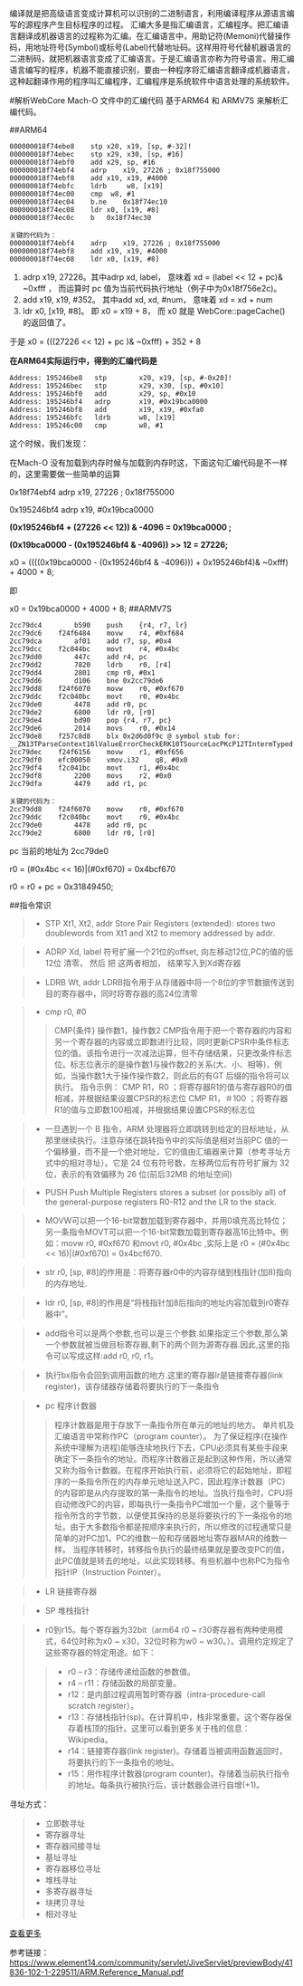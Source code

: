 
编译就是把高级语言变成计算机可以识别的二进制语言，利用编译程序从源语言编写的源程序产生目标程序的过程。
汇编大多是指汇编语言，汇编程序。把汇编语言翻译成机器语言的过程称为汇编。在汇编语言中，用助记符(Memoni)代替操作码，用地址符号(Symbol)或标号(Label)代替地址码。这样用符号代替机器语言的二进制码，就把机器语言变成了汇编语言。于是汇编语言亦称为符号语言。用汇编语言编写的程序，机器不能直接识别，要由一种程序将汇编语言翻译成机器语言，这种起翻译作用的程序叫汇编程序，汇编程序是系统软件中语言处理的系统软件。



#解析WebCore Mach-O 文件中的汇编代码
基于ARM64 和 ARMV7S 来解析汇编代码。


##ARM64
```
000000018f74ebe8	stp	x20, x19, [sp, #-32]!
000000018f74ebec	stp	x29, x30, [sp, #16]
000000018f74ebf0	add	x29, sp, #16
000000018f74ebf4	adrp	x19, 27226 ; 0x18f755000
000000018f74ebf8	add	x19, x19, #4000
000000018f74ebfc	ldrb	 w8, [x19]
000000018f74ec00	cmp	 w8, #1
000000018f74ec04	b.ne	0x18f74ec10
000000018f74ec08	ldr	x0, [x19, #8]
000000018f74ec0c	b	0x18f74ec30

```


```
关键的代码为：
000000018f74ebf4	adrp	x19, 27226 ; 0x18f755000
000000018f74ebf8	add	x19, x19, #4000
000000018f74ec08	ldr	x0, [x19, #8]

```

1. adrp x19, 27226。其中adrp  xd, label， 意味着   xd = (label << 12 + pc)& ~0xfff ， 而运算时 pc 值为当前代码执行地址（例子中为0x18f756e2c)。 
2. add      x19, x19, #352。 其中add  xd, xd, #num， 意味着   xd = xd + num
3. ldr x0, [x19, #8]。 即 x0 = x19 + 8， 而 x0 就是  WebCore::pageCache() 的返回值了。

于是 x0 =  (((27226 << 12) + pc )& ~0xfff) + 352 + 8


**在ARM64实际运行中，得到的汇编代码是**

```
Address: 195246be8 	 stp       	x20, x19, [sp, #-0x20]!
Address: 195246bec 	 stp       	x29, x30, [sp, #0x10]
Address: 195246bf0 	 add       	x29, sp, #0x10
Address: 195246bf4 	 adrp      	x19, #0x19bca0000
Address: 195246bf8 	 add       	x19, x19, #0xfa0
Address: 195246bfc 	 ldrb      	w8, [x19]
Address: 195246c00 	 cmp       	w8, #1

```

这个时候，我们发现：

在Mach-O 没有加载到内存时候与加载到内存时这，下面这句汇编代码是不一样的，这里需要做一些简单的运算

0x18f74ebf4	 adrp			x19, 27226 ; 0x18f755000


0x195246bf4 	 adrp      	x19, #0x19bca0000


**(0x195246bf4 + (27226 << 12)) & -4096 = 0x19bca0000 ;**

**(0x19bca0000 - (0x195246bf4 & -4096)) >> 12 = 27226;**

x0 =  ((((0x19bca0000 - (0x195246bf4 & -4096))) + 0x195246bf4)& ~0xfff) + 4000 + 8;

即

x0 =  0x19bca0000 + 4000 + 8;
##ARMV7S
```
2cc79dc4	    b590	push	{r4, r7, lr}
2cc79dc6	f24f6484	movw	r4, #0xf684
2cc79dca	    af01	add	r7, sp, #0x4
2cc79dcc	f2c044bc	movt	r4, #0x4bc
2cc79dd0	    447c	add	r4, pc
2cc79dd2	    7820	ldrb	r0, [r4]
2cc79dd4	    2801	cmp	r0, #0x1
2cc79dd6	    d106	bne	0x2cc79de6
2cc79dd8	f24f6070	movw	r0, #0xf670
2cc79ddc	f2c040bc	movt	r0, #0x4bc
2cc79de0	    4478	add	r0, pc
2cc79de2	    6800	ldr	r0, [r0]
2cc79de4	    bd90	pop	{r4, r7, pc}
2cc79de6	    2014	movs	r0, #0x14
2cc79de8	f257c8d8	blx	0x2d6d0f9c @ symbol stub for: __ZN13TParseContext16lValueErrorCheckERK10TSourceLocPKcP12TIntermTyped
2cc79dec	f24f6156	movw	r1, #0xf656
2cc79df0	efc00050	vmov.i32	q8, #0x0
2cc79df4	f2c041bc	movt	r1, #0x4bc
2cc79df8	    2200	movs	r2, #0x0
2cc79dfa	    4479	add	r1, pc
```
```
关键的代码为：
2cc79dd8    f24f6070    movw    r0, #0xf670
2cc79ddc    f2c040bc    movt    r0, #0x4bc
2cc79de0        4478    add r0, pc
2cc79de2        6800    ldr r0, [r0]

```
pc 当前的地址为 2cc79de0

r0 = (#0x4bc << 16)|(#0xf670) = 0x4bcf670

r0 = r0 + pc = 0x31849450;


##指令常识
> * STP Xt1, Xt2, addr
Store Pair Registers (extended): stores two doublewords from Xt1 and Xt2 to memory addressed by
addr.

> * ADRP Xd, label
符号扩展一个21位的offset, 向左移动12位,PC的值的低12位 清零， 然后  把 这两者相加， 结果写入到Xd寄存器

> * LDRB Wt, addr
LDRB指令用于从存储器中将一个8位的字节数据传送到目的寄存器中，同时将寄存器的高24位清零

> * cmp r0, #0
> > CMP{条件} 操作数1，操作数2
CMP指令用于把一个寄存器的内容和另一个寄存器的内容或立即数进行比较，同时更新CPSR中条件标志位的值。该指令进行一次减法运算，但不存储结果，只更改条件标志位。标志位表示的是操作数1与操作数2的关系(大、小、相等)，例如，当操作数1大于操作操作数2，则此后的有GT 后缀的指令将可以执行。
指令示例：
CMP R1，R0 ；将寄存器R1的值与寄存器R0的值相减，并根据结果设置CPSR的标志位
CMP R1，＃100 ；将寄存器R1的值与立即数100相减，并根据结果设置CPSR的标志位


> * 一旦遇到一个 B 指令，ARM 处理器将立即跳转到给定的目标地址，从那里继续执行。注意存储在跳转指令中的实际值是相对当前PC 值的一个偏移量，而不是一个绝对地址，它的值由汇编器来计算（参考寻址方式中的相对寻址）。它是 24 位有符号数，左移两位后有符号扩展为 32 位，表示的有效偏移为 26 位(前后32MB 的地址空间)
> 

> *  PUSH
Push Multiple Registers stores a subset (or possibly all) of the general-purpose registers R0-R12 and the LR
to the stack.

> * MOVW可以把一个16-bit常数加载到寄存器中，并用0填充高比特位；另一条指令MOVT可以把一个16-bit常数加载到寄存器高16比特中。例如：movw	r0, #0xf670 和movt	r0, #0x4bc ,实际上是 r0 = (#0x4bc << 16)|(#0xf670) = 0x4bcf670.

> * str r0, [sp, #8]的作用是：将寄存器r0中的内容存储到栈指针(加8)指向的内存地址.

> * ldr r0, [sp, #8]的作用是“将栈指针加8后指向的地址内容加载到r0寄存器中”。

> * add指令可以是两个参数,也可以是三个参数.如果指定三个参数,那么第一个参数就被当做目标寄存器,剩下的两个则为源寄存器.因此,这里的指令可以写成这样:add r0, r0, r1。

> * 执行bx指令会回到调用函数的地方.这里的寄存器lr是链接寄存器(link register)，该存储器存储着将要执行的下一条指令

> * pc 程序计数器
> > 程序计数器是用于存放下一条指令所在单元的地址的地方。
单片机及汇编语言中常称作PC（program counter）。
为了保证程序(在操作系统中理解为进程)能够连续地执行下去，CPU必须具有某些手段来确定下一条指令的地址。而程序计数器正是起到这种作用，所以通常又称为指令计数器。在程序开始执行前，必须将它的起始地址，即程序的一条指令所在的内存单元地址送入PC，因此程序计数器（PC）的内容即是从内存提取的第一条指令的地址。当执行指令时，CPU将自动修改PC的内容，即每执行一条指令PC增加一个量，这个量等于指令所含的字节数，以便使其保持的总是将要执行的下一条指令的地址。由于大多数指令都是按顺序来执行的，所以修改的过程通常只是简单的对PC加1。PC的维数一般和存储器地址寄存器MAR的维数一样。
当程序转移时，转移指令执行的最终结果就是要改变PC的值，此PC值就是转去的地址，以此实现转移。有些机器中也称PC为指令指针IP（Instruction Pointer）。

> * LR 链接寄存器

> * SP 堆栈指针

> * r0到r15。每个寄存器为32bit（arm64 r0 ~ r30寄存器有两种使用模式，64位时称为x0 ~ x30，32位时称为w0 ~ w30。）。调用约定规定了这些寄存器的特定用途。如下：
> > * r0 – r3：存储传递给函数的参数值。
> > * r4 – r11：存储函数的局部变量。
> > * r12：是内部过程调用暂时寄存器（intra-procedure-call scratch register）。
> > * r13：存储栈指针(sp)。在计算机中，栈非常重要。这个寄存器保存着栈顶的指针。这里可以看到更多关于栈的信息：Wikipedia。
> > * r14：链接寄存器(link register)。存储着当被调用函数返回时，将要执行的下一条指令的地址。
> > * r15：用作程序计数器(program counter)。存储着当前执行指令的地址。每条执行被执行后，该计数器会进行自增(+1)。

寻址方式：
> * 立即数寻址
> * 寄存器寻址
> * 寄存器间接寻址
> * 基址寻址
> * 寄存器移位寻址
> * 堆栈寻址
> * 多寄存器寻址
> * 块拷贝寻址
> * 相对寻址

[查看更多](http://lli_njupt.0fees.net/ar01s03.html)




参考链接：
https://www.element14.com/community/servlet/JiveServlet/previewBody/41836-102-1-229511/ARM.Reference_Manual.pdf
